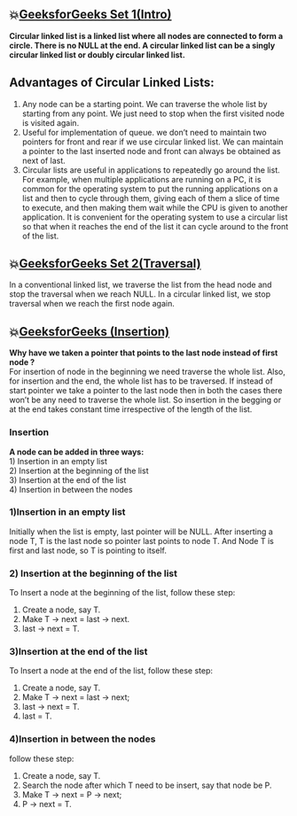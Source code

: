 ## :boom:[GeeksforGeeks Set 1(Intro)](https://www.geeksforgeeks.org/circular-linked-list/)
**Circular linked list is a linked list where all nodes are connected to form a circle. There is no NULL at the end. A circular linked list can be a singly circular linked list or doubly circular linked list.**   
## Advantages of Circular Linked Lists:   
1) Any node can be a starting point. We can traverse the whole list by starting from any point. We just need to stop when the first visited node is visited again.  
2) Useful for implementation of queue. we don’t need to maintain two pointers for front and rear if we use circular linked list. We can maintain a pointer to the last inserted node and front can always be obtained as next of last.  
3) Circular lists are useful in applications to repeatedly go around the list. For example, when multiple applications are running on a PC, it is common for the operating system to put the running applications on a list and then to cycle through them, giving each of them a slice of time to execute, and then making them wait while the CPU is given to another application. It is convenient for the operating system to use a circular list so that when it reaches the end of the list it can cycle around to the front of the list.   
## :boom:[GeeksforGeeks Set 2(Traversal)](https://www.geeksforgeeks.org/circular-linked-list-set-2-traversal/)  
In a conventional linked list, we traverse the list from the head node and stop the traversal when we reach NULL. In a circular linked list, we stop traversal when we reach the first node again.     
## :boom:[GeeksforGeeks (Insertion)](https://www.geeksforgeeks.org/circular-singly-linked-list-insertion/)  
**Why have we taken a pointer that points to the last node instead of first node ?**  
For insertion of node in the beginning we need traverse the whole list. Also, for insertion and the end, the whole list has to be traversed. If instead of start pointer we take a pointer to the last node then in both the cases there won’t be any need to traverse the whole list. So insertion in the begging or at the end takes constant time irrespective of the length of the list.    
### Insertion  
**A node can be added in three ways:**  
    1) Insertion in an empty list      
    2) Insertion at the beginning of the list    
    3) Insertion at the end of the list   
    4) Insertion in between the nodes    
    
### 1)Insertion in an empty list   
Initially when the list is empty, last pointer will be NULL. After inserting a node T, T is the last node so pointer last points to node T. And Node T is first and last node, so T is pointing to itself.    
### 2) Insertion at the beginning of the list  
To Insert a node at the beginning of the list, follow these step:  
1. Create a node, say T.  
2. Make T -> next = last -> next.  
3. last -> next = T.    
### 3)Insertion at the end of the list   
To Insert a node at the end of the list, follow these step:  
1. Create a node, say T.  
2. Make T -> next = last -> next;  
3. last -> next = T.  
4. last = T.  
### 4)Insertion in between the nodes  
follow these step:  
1. Create a node, say T.  
2. Search the node after which T need to be insert, say that node be P.  
3. Make T -> next = P -> next;  
4. P -> next = T.   

